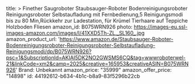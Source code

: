 title: >
  Finether Saugroboter Staubsauger-Roboter Bodenreinigungsroboter Reinigungsroboter Selbstaufladung
  mit Fernbedienung,5 Reinigungsmodi bis zu 80 Min,Rückkehr zur Ladestation, für Krümel Tierhaare
  auf Teppiche Holzboden Fliesen
amazon_id: B075WRN926
photo: https://images-eu.ssl-images-amazon.com/images/I/41XXD5Th-ZL._SL160_.jpg
amazon_product_url: 'https://www.amazon.de/Staubsauger-Roboter-Bodenreinigungsroboter-Reinigungsroboter-Selbstaufladung-Reinigungsmodi/dp/B075WRN926?psc=1&SubscriptionId=AKIAI5DK2NO2GWSMS6CQ&tag=wwwroboterwel-21&linkCode=xm2&camp=2025&creative=165953&creativeASIN=B075WRN926'
Brand: Unbekannt
amazon_price: "35999"
amazon_offer_price: "14898"
id: 44192612-b634-4b1c-b8a9-83f5296b22cb
